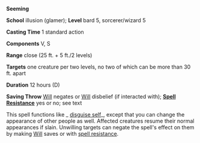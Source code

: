  **Seeming**

**School** illusion (glamer); **Level** bard 5, sorcerer/wizard 5

**Casting Time** 1 standard action

**Components** V, S

**Range** close (25 ft. + 5 ft./2 levels)

**Targets** one creature per two levels, no two of which can be more than 30 ft. apart

**Duration** 12 hours (D)

**Saving Throw** [Will](../combat.html#_will) negates or [Will](../combat.html#_will) disbelief (if interacted with); **[Spell Resistance](../glossary.html#_spell-resistance)** yes or no; see text

This spell functions like _ [disguise self](./disguiseSelf.html#_disguise-self)_, except that you can change the appearance of other people as well. Affected creatures resume their normal appearances if slain. Unwilling targets can negate the spell's effect on them by making [Will](../combat.html#_will) saves or with [spell resistance](../glossary.html#_spell-resistance).

